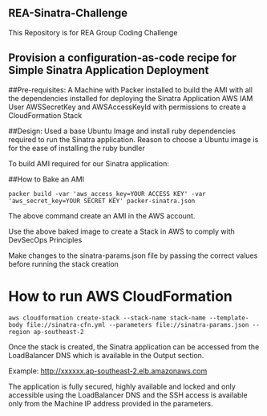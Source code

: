 ## REA-Sinatra-Challenge
This Repository is for REA Group Coding Challenge

## Provision a configuration-as-code recipe for Simple Sinatra Application Deployment

##Pre-requisites:
A Machine with Packer installed to build the AMI with all the dependencies installed for deploying the Sinatra Application
AWS IAM User AWSSecretKey and AWSAccessKeyId with permissions to create a CloudFormation Stack

##Design:
Used a base Ubuntu Image and install ruby dependencies required to run the Sinatra application. Reason to choose a Ubuntu image is for the ease of installing the ruby bundler

To build AMI required for our Sinatra application:

##How to Bake an AMI
```
packer build -var 'aws_access_key=YOUR ACCESS KEY' -var 'aws_secret_key=YOUR SECRET KEY' packer-sinatra.json
```

The above command create an AMI in the AWS account.

Use the above baked image to create a Stack in AWS to comply with DevSecOps Principles

Make changes to the sinatra-params.json file by passing the correct values before running the stack creation

# How to run AWS CloudFormation
```
aws cloudformation create-stack --stack-name stack-name --template-body file://sinatra-cfn.yml --parameters file://sinatra-params.json --region ap-southeast-2
```

Once the stack is created, the Sinatra application can be accessed from the LoadBalancer DNS which is available in the Output section.

Example:
http://xxxxxx.ap-southeast-2.elb.amazonaws.com

The application is fully secured, highly available and locked  and only accessible using the LoadBalancer DNS and the SSH access is available only from the Machine IP address provided in the parameters.
